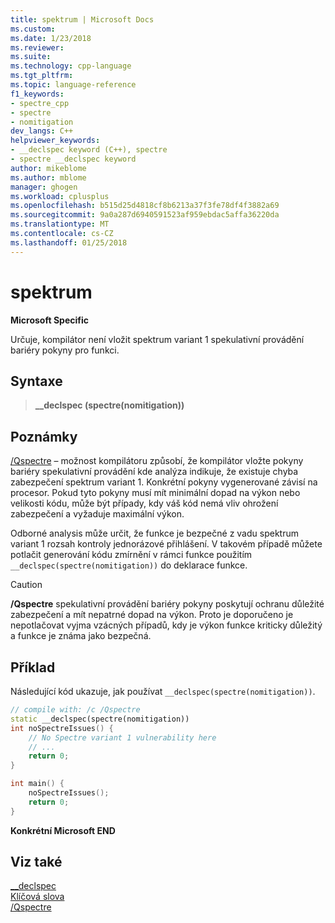 ```yaml
---
title: spektrum | Microsoft Docs
ms.custom: 
ms.date: 1/23/2018
ms.reviewer: 
ms.suite: 
ms.technology: cpp-language
ms.tgt_pltfrm: 
ms.topic: language-reference
f1_keywords:
- spectre_cpp
- spectre
- nomitigation
dev_langs: C++
helpviewer_keywords:
- __declspec keyword (C++), spectre
- spectre __declspec keyword
author: mikeblome
ms.author: mblome
manager: ghogen
ms.workload: cplusplus
ms.openlocfilehash: b515d25d4818cf8b6213a37f3fe78df4f3882a69
ms.sourcegitcommit: 9a0a287d6940591523af959ebdac5affa36220da
ms.translationtype: MT
ms.contentlocale: cs-CZ
ms.lasthandoff: 01/25/2018
---
```

# <a name="spectre"></a>spektrum

**Microsoft Specific**

Určuje, kompilátor není vložit spektrum variant 1 spekulativní provádění bariéry pokyny pro funkci.

## <a name="syntax"></a>Syntaxe

> **__declspec (spectre(nomitigation))**  

## <a name="remarks"></a>Poznámky

[/Qspectre](../build/reference/qspectre.md) – možnost kompilátoru způsobí, že kompilátor vložte pokyny bariéry spekulativní provádění kde analýza indikuje, že existuje chyba zabezpečení spektrum variant 1. Konkrétní pokyny vygenerované závisí na procesor. Pokud tyto pokyny musí mít minimální dopad na výkon nebo velikosti kódu, může být případy, kdy váš kód nemá vliv ohrožení zabezpečení a vyžaduje maximální výkon.

Odborné analysis může určit, že funkce je bezpečné z vadu spektrum variant 1 rozsah kontroly jednorázové přihlášení. V takovém případě můžete potlačit generování kódu zmírnění v rámci funkce použitím `__declspec(spectre(nomitigation))` do deklarace funkce.

> [!CAUTION]
> **/Qspectre** spekulativní provádění bariéry pokyny poskytují ochranu důležité zabezpečení a mít nepatrné dopad na výkon. Proto je doporučeno je nepotlačovat vyjma vzácných případů, kdy je výkon funkce kriticky důležitý a funkce je známa jako bezpečná.

## <a name="example"></a>Příklad

Následující kód ukazuje, jak používat `__declspec(spectre(nomitigation))`.

```cpp
// compile with: /c /Qspectre
static __declspec(spectre(nomitigation))
int noSpectreIssues() {
    // No Spectre variant 1 vulnerability here
    // ...
    return 0;
}

int main() {
    noSpectreIssues();
    return 0;
}
```

**Konkrétní Microsoft END**

## <a name="see-also"></a>Viz také

[__declspec](../cpp/declspec.md)  
[Klíčová slova](../cpp/keywords-cpp.md)  
[/Qspectre](../build/reference/qspectre.md)  
